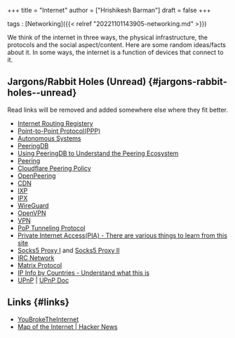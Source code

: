 +++
title = "Internet"
author = ["Hrishikesh Barman"]
draft = false
+++

tags
: [Networking]({{< relref "20221101143905-networking.md" >}})

We think of the internet in three ways, the physical infrastructure, the protocols and the social aspect/content. Here are some random ideas/facts about it. In some ways, the internet is a function of devices that connect to it.


## Jargons/Rabbit Holes (Unread) {#jargons-rabbit-holes--unread}

Read links will be removed and added somewhere else where they fit better.

-   [Internet Routing Registery](https://en.wikipedia.org/wiki/Internet_Routing_Registry)
-   [Point-to-Point Protocol(PPP)](https://en.wikipedia.org/wiki/Point-to-Point_Protocol)
-   [Autonomous Systems](https://en.wikipedia.org/wiki/Autonomous_system_(Internet))
-   [PeeringDB](https://en.wikipedia.org/wiki/PeeringDB)
-   [Using PeeringDB to Understand the Peering Ecosystem](http://www.sigcomm.org/sites/default/files/ccr/papers/2014/April/0000000-0000002.pdf)
-   [Peering](https://en.wikipedia.org/wiki/Peering)
-   [Cloudflare Peering Policy](https://www.cloudflare.com/peering-policy/)
-   [OpenPeering](https://www.openpeering.nl/)
-   [CDN](https://en.wikipedia.org/wiki/Content_delivery_network)
-   [IXP](https://en.wikipedia.org/wiki/Internet_exchange_point)
-   [IPX](https://en.wikipedia.org/wiki/Internetwork_Packet_Exchange)
-   [WireGuard](https://en.wikipedia.org/wiki/WireGuard)
-   [OpenVPN](https://en.wikipedia.org/wiki/OpenVPN)
-   [VPN](https://en.wikipedia.org/wiki/Virtual_private_network)
-   [PoP Tunneling Protocol](https://en.wikipedia.org/wiki/Point-to-Point_Tunneling_Protocol)
-   [Private Internet Access(PIA) - There are various things to learn from this site](https://www.privateinternetaccess.com/pages/how-it-works/)
-   [Socks5 Proxy I](https://nordvpn.com/blog/socks5-proxy/) and [Socks5 Proxy II](https://en.wikipedia.org/wiki/SOCKS)
-   [IRC Network](https://en.wikipedia.org/wiki/Internet_Relay_Chat)
-   [Matrix Protocol](https://en.wikipedia.org/wiki/Matrix_(protocol))
-   [IP Info by Countries - Understand what this is](https://ipinfo.io/countries/in)
-   [UPnP](https://en.wikipedia.org/wiki/Universal_Plug_and_Play) | [UPnP Doc](https://openconnectivity.org/upnp-specs/UPnP-arch-DeviceArchitecture-v2.0-20200417.pdf)


## Links {#links}

-   [YouBrokeTheInternet](https://youbroketheinternet.org/)
-   [Map of the Internet | Hacker News](https://news.ycombinator.com/item?id=33556454)
